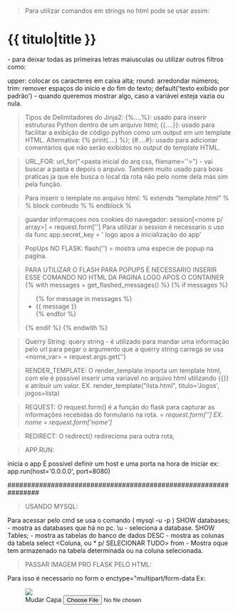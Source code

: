 # <!-- Utiliza o {% for <codigo> %} -->
# <!-- {% endfor %} para fechar o comando -->

> Para utilizar comandos em strings no html pode se usar assim:

<h1>{{  titulo|title  }}</h1> - para deixar todas as primeiras letras maiusculas ou utilizar outros filtros como:

upper: colocar os caracteres em caixa alta;
round: arredondar números;
trim: remover espaços do início e do fim do texto;
default('texto exibido por padrão') - quando queremos mostrar algo, caso a variável esteja vazia ou nula.

> Tipos de Delimitadores do Jinja2:
{%....%}: usado para inserir estruturas Python dentro de um arquivo html;
{{....}}: usado para facilitar a exibição de código python como um output em um template HTML. Alternativa: {% print(....) %};
{#....#}: usado para adicionar comentários que não serão exibidos no output do template HTML.

> URL_FOR:
url_for("<pasta inicial do arq css, filename='<o arquivo a ser encontrado>'>") - vai buscar a pasta e depois o arquivo.
Tambem muito usado para boas praticas ja que ele busca o local da rota não pelo nome dela mas sim pela função.

> Para inserir o template no arquivo html:
% extends "template.html" %
% block conteudo %
    <CODIGO HTML>
% endblock %

> guardar informaçoes nos cookies do navegador:
session[<nome p/ array>] = request.form['<alguma que do html>']
Para utilizar o session é necessario o uso da func app.secret_key = '<name of the key> logo apos a inicialização do app'

> PopUps NO FLASK:
flash('<menssagem>') = mostra uma especie de popup na pagina.

> PARA UTILIZAR O FLASH PARA POPUPS É NECESSARIO INSERIR ESSE COMANDO NO HTML DA PAGINA LOGO APOS O CONTAINER
{% with messages = get_flashed_messages() %}
    {% if messages %} 
        <ul id="messages" class="list-unstyled">
        {% for message in messages %}
            <li class="alert alert-success">{{ message }}</li>
        {% endfor %}
        </ul>
    {% endif %}
{% endwith %}

> Querry String:
query string - é utilizado para mandar uma informação pelo url
para pegar o argumento que a querry string carrega se usa <nome_var> = request.args.get('<nome da QuerryString>')

> RENDER_TEMPLATE:
O render_template importa um template html, com ele é possivel inserir uma variavel no arquivo html utilizando {{<variavel>}} e atribuir um valor.
EX. render_template("lista.html", titulo='Jogos', jogos=lista)

> REQUEST:
O request.form() é a função do flask para capturar as informações recebidas do formulario na rota.
<var> = request.form['<key do formulario>']
EX. nome = request.form['nome']

> REDIRECT:
O redirect(<rota>) redireciona para outra rota,

> APP.RUN:

inicia o app
É possivel definir um host e uma porta na hora de iniciar
ex: app.run(host='0.0.0.0', port=8080)

################################################################
> USANDO MYSQL:

Para acessar pelo cmd se usa o comando ( mysql -u <USER> -p )
SHOW databases; - mostra as databases que há no pc.
\u <DATABASE NAME> - seleciona a database.
SHOW Tables; - mostra as tabelas do banco de dados 
DESC <tabela> - mostra as colunas da tabela
select <Coluna, ou * p/ SELECIONAR TUDO> from <TABELA> - Mostra oque tem armazenado na tabela determinada ou na coluna selecionada.

> PASSAR IMAGEM PRO FLASK PELO HTML:

Para isso é necessario no form o enctype="multipart/form-data
Ex:
        <figure class="img-thumbnail col-md-4">
          <img class="img-fluid"  src="{{ url_for('imagem', nome_arquivo=capa_jogo) }}">
          <figcaption>
            <label class="fileContainer">
              Mudar Capa
              <input type="file" name="arquivo" accept=".jpg">
            </label>
          </figcaption>
        </figure>